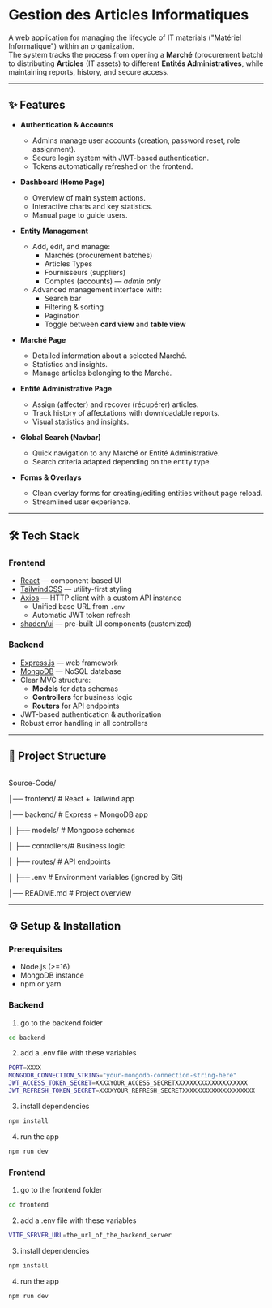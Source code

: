 # Gestion des Articles Informatiques

A web application for managing the lifecycle of IT materials ("Matériel Informatique") within an organization.  
The system tracks the process from opening a **Marché** (procurement batch) to distributing **Articles** (IT assets) to different **Entités Administratives**, while maintaining reports, history, and secure access.

---

## ✨ Features

- **Authentication & Accounts**
  - Admins manage user accounts (creation, password reset, role assignment).
  - Secure login system with JWT-based authentication.
  - Tokens automatically refreshed on the frontend.

- **Dashboard (Home Page)**
  - Overview of main system actions.
  - Interactive charts and key statistics.
  - Manual page to guide users.

- **Entity Management**
  - Add, edit, and manage:
    - Marchés (procurement batches)
    - Articles Types
    - Fournisseurs (suppliers)
    - Comptes (accounts) — *admin only*
  - Advanced management interface with:
    - Search bar  
    - Filtering & sorting  
    - Pagination  
    - Toggle between **card view** and **table view**

- **Marché Page**
  - Detailed information about a selected Marché.
  - Statistics and insights.
  - Manage articles belonging to the Marché.

- **Entité Administrative Page**
  - Assign (affecter) and recover (récupérer) articles.
  - Track history of affectations with downloadable reports.
  - Visual statistics and insights.

- **Global Search (Navbar)**
  - Quick navigation to any Marché or Entité Administrative.
  - Search criteria adapted depending on the entity type.

- **Forms & Overlays**
  - Clean overlay forms for creating/editing entities without page reload.
  - Streamlined user experience.

---

## 🛠 Tech Stack

### Frontend
- [React](https://react.dev/) — component-based UI
- [TailwindCSS](https://tailwindcss.com/) — utility-first styling
- [Axios](https://axios-http.com/) — HTTP client with a custom API instance
  - Unified base URL from `.env`
  - Automatic JWT token refresh
- [shadcn/ui](https://ui.shadcn.com/) — pre-built UI components (customized)

### Backend
- [Express.js](https://expressjs.com/) — web framework
- [MongoDB](https://www.mongodb.com/) — NoSQL database
- Clear MVC structure:
  - **Models** for data schemas
  - **Controllers** for business logic
  - **Routers** for API endpoints
- JWT-based authentication & authorization
- Robust error handling in all controllers

---

## 📂 Project Structure
```
```
Source-Code/

│── frontend/ # React + Tailwind app

│── backend/ # Express + MongoDB app

│ ├── models/ # Mongoose schemas

│ ├── controllers/# Business logic

│ ├── routes/ # API endpoints

│ ├── .env # Environment variables (ignored by Git)

│── README.md # Project overview

---

## ⚙️ Setup & Installation

### Prerequisites
- Node.js (>=16)
- MongoDB instance
- npm or yarn

### Backend

1. go to the backend folder
```bash
cd backend
```
2. add a .env file with these variables
```bash
PORT=XXXX
MONGODB_CONNECTION_STRING="your-mongodb-connection-string-here"
JWT_ACCESS_TOKEN_SECRET=XXXXYOUR_ACCESS_SECRETXXXXXXXXXXXXXXXXXXXX
JWT_REFRESH_TOKEN_SECRET=XXXXYOUR_REFRESH_SECRETXXXXXXXXXXXXXXXXXXXX
```
3. install dependencies
```bash
npm install
```
4. run the app
```bash
npm run dev
```

### Frontend

1. go to the frontend folder
```bash
cd frontend
```
2. add a .env file with these variables
```bash
VITE_SERVER_URL=the_url_of_the_backend_server
```
3. install dependencies
```bash
npm install
```
4. run the app
```bash
npm run dev
```

